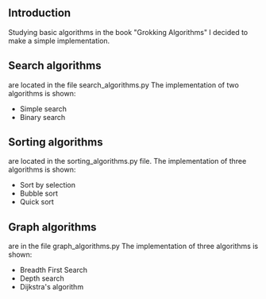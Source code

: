 ## Introduction
Studying basic algorithms in the book "Grokking Algorithms" I decided to make a simple implementation.

## Search algorithms
are located in the file search_algorithms.py The implementation of two algorithms is shown:
* Simple search
* Binary search

## Sorting algorithms
are located in the sorting_algorithms.py file. The implementation of three algorithms is shown:
* Sort by selection
* Bubble sort
* Quick sort

## Graph algorithms
are in the file graph_algorithms.py The implementation of three algorithms is shown:
* Breadth First Search
* Depth search
* Dijkstra's algorithm
